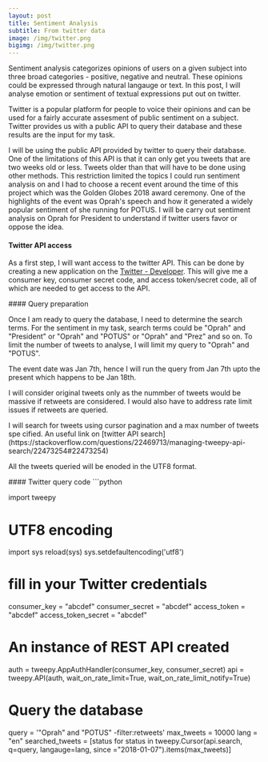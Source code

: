 ```yaml
---
layout: post
title: Sentiment Analysis
subtitle: From twitter data 
image: /img/twitter.png
bigimg: /img/twitter.png
---
```


Sentiment analysis categorizes opinions of users on a given subject into three broad categories - positive, negative and neutral.
These opinions could be expressed through natural langauge or text. In this post, I will analyse emotion or sentiment of textual expressions put out on twitter.
<p> Twitter is a popular platform for people to voice their opinions and can be used for a fairly accurate assesment of public
sentiment on a subject. Twitter provides us with a public API to query their database and these results are the input for my task. </p>

<p> I will be using the public API provided by twitter to query their database. One of the limitations of this API is that it can only get you tweets that are two weeks old or less. Tweets older than that will have to be done using other methods. This restriction limited the topics I could run sentiment analysis on and I had to choose a recent event around the time of this project which was the Golden Globes 2018 award ceremony. One of the highlights of the event was Oprah's speech and how it generated a widely popular sentiment of she running for POTUS. I will be carry out sentiment analysis on Oprah for President to understand if twitter users favor or oppose the idea. </p>

#### Twitter API access
As a first step, I will want access to the twitter API. This can be done by creating a new application on the [Twitter - Developer](https://apps.twitter.com/). This will give me a consumer key, consumer secret code, and access token/secret code, all of which are needed to get access to the API.
<p> </p>
#### Query preparation
<p> Once I am ready to query the database, I need to determine the search terms. For the sentiment in my task, search terms could be "Oprah" and "President"  or "Oprah" and "POTUS" or "Oprah" and "Prez" and so on. To limit the number of tweets to analyse, I will limit my query to "Oprah" and "POTUS". </p>
<p> The event date was Jan 7th, hence I will run the query from Jan 7th upto the present which happens to be Jan 18th.</p>
<p> I will consider original tweets only as the nummber of tweets would be massive if retweets are considered. I would also have to address rate limit issues if retweets are queried. </p> 
I will search for tweets using cursor pagination and a max number of tweets spe
cified. An useful link on [twitter API search](https://stackoverflow.com/questions/22469713/managing-tweepy-api-search/22473254#22473254)
<p> All the tweets queried will be enoded in the UTF8 format. </p> 
<p> </p>
#### Twitter query code
```python

import tweepy

# UTF8 encoding
import sys
reload(sys)
sys.setdefaultencoding('utf8')

# fill in your Twitter credentials 
consumer_key = "abcdef"
consumer_secret = "abcdef"
access_token = "abcdef"
access_token_secret = "abcdef"

# An instance of REST API created
auth = tweepy.AppAuthHandler(consumer_key, consumer_secret)
api = tweepy.API(auth, wait_on_rate_limit=True, wait_on_rate_limit_notify=True)

# Query the database
query = '"Oprah" and "POTUS" -filter:retweets'
max_tweets = 10000
lang = "en"
searched_tweets = [status for status in tweepy.Cursor(api.search, q=query, langauge=lang, since ="2018-01-07").items(max_tweets)]
```



